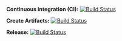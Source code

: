 **Continuous integration (CI):**
[![Build Status](https://drmueller.visualstudio.com/Fun%20Project/_apis/build/status%2FJassApp%2F01-JassApp-Continous-Integration?branchName=master)](https://drmueller.visualstudio.com/Fun%20Project/_build/latest?definitionId=257&branchName=master)

**Create Artifacts:**
[![Build Status](https://drmueller.visualstudio.com/Fun%20Project/_apis/build/status%2FJassApp%2F02-JassApp-Create-Artifacts?branchName=master)](https://drmueller.visualstudio.com/Fun%20Project/_build/latest?definitionId=258&branchName=master)

**Release:**
[![Build Status](https://drmueller.visualstudio.com/Fun%20Project/_apis/build/status%2FJassApp%2F03-JassApp-Release?branchName=master)](https://drmueller.visualstudio.com/Fun%20Project/_build/latest?definitionId=259&branchName=master)